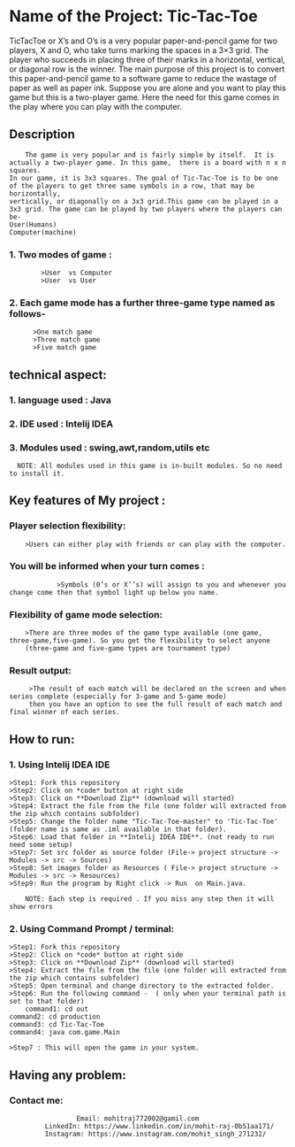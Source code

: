 # Name of the Project:   Tic-Tac-Toe
TicTacToe or X’s and O’s is a very popular paper-and-pencil game for two players, X and O, who take turns marking the spaces in a 3×3 grid. The player who succeeds in placing three of their marks in a horizontal, vertical, or diagonal row is the winner. 
The main purpose of this project is to convert this paper-and-pencil game to a software game to reduce the wastage of paper as well as paper ink.
        Suppose you are alone and you want to play this game but this is a two-player game. Here the need for this game comes in the play where you can play with the computer.
        
        
 ## Description
      
        The game is very popular and is fairly simple by itself.  It is actually a two-player game. In this game,  there is a board with n x n squares.
	In our game, it is 3x3 squares. The goal of Tic-Tac-Toe is to be one of the players to get three same symbols in a row, that may be horizontally,
	vertically, or diagonally on a 3x3 grid.This game can be played in a 3x3 grid. The game can be played by two players where the players can be-
	User(Humans)
	Computer(machine)
  
### 1. Two modes of game :
          	>User  vs Computer
         	>User  vs User
        
### 2.  Each game mode has a further three-game type named as follows-
		  >One match game
   		  >Three match game
  		  >Five match game 
        
        

## technical aspect:

### 1. language used : Java
### 2. IDE used      : Intelij IDEA
### 3. Modules used  : swing,awt,random,utils etc

      NOTE: All modules used in this game is in-built modules. So no need to install it.


## Key features of My project :


   ### Player selection flexibility:
		>Users can either play with friends or can play with the computer.
 
   ### You will be informed when your turn comes :
                >Symbols (0’s or X’’s) will assign to you and whenever you change come then that symbol light up below you name.

   ### Flexibility of game mode selection:
		>There are three modes of the game type available (one game, three-game,five-game). So you get the flexibility to select anyone
		(three-game and five-game types are tournament type)

   ### Result output:
		 >The result of each match will be declared on the screen and when series complete (especially for 3-game and 5-game mode)
		 then you have an option to see the full result of each match and final winner of each series.


## How to run:
   
  ### 1. Using Intelij IDEA IDE
    
    >Step1: Fork this repository
    >Step2: Click on *code* button at right side
    >Step3: Click on **Download Zip** (download will started)
    >Step4: Extract the file from the file (one folder will extracted from the zip which contains subfolder)
    >Step5: Change the folder name "Tic-Tac-Toe-master" to 'Tic-Tac-Toe' (folder name is same as .iml available in that folder).
    >Step6: Load that folder in **Intelij IDEA IDE**. (not ready to run need some setup)
    >Step7: Set src folder as source folder (File-> project structure -> Modules -> src -> Sources)
    >Step8: Set images folder as Resources ( File-> project structure -> Modules -> src -> Resources)
    >Step9: Run the program by Right click -> Run  on Main.java.
    
    	NOTE: Each step is required . If you miss any step then it will show errors
	
	
   ### 2. Using Command Prompt / terminal:
   
    >Step1: Fork this repository
    >Step2: Click on *code* button at right side
    >Step3: Click on **Download Zip** (download will started)
    >Step4: Extract the file from the file (one folder will extracted from the zip which contains subfolder)
    >Step5: Open terminal and change directory to the extracted folder.
    >Step6: Run the following command -  ( only when your terminal path is set to that folder)
    	command1: cd out
	command2: cd production
	command3: cd Tic-Tac-Toe
	command4: java com.game.Main
	
    >Step7 : This will open the game in your system.
    
    
    
 ## Having any problem:
 
   ### Contact me:
                     Email: mohitraj772002@gamil.com
		     LinkedIn: https://www.linkedin.com/in/mohit-raj-0b51aa171/
		     Instagram: https://www.instagram.com/mohit_singh_271232/
    


